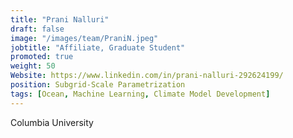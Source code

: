 ```yaml
---
title: "Prani Nalluri"
draft: false
image: "/images/team/PraniN.jpeg"
jobtitle: "Affiliate, Graduate Student"
promoted: true
weight: 50
Website: https://www.linkedin.com/in/prani-nalluri-292624199/
position: Subgrid-Scale Parametrization
tags: [Ocean, Machine Learning, Climate Model Development]
---
```



Columbia University
